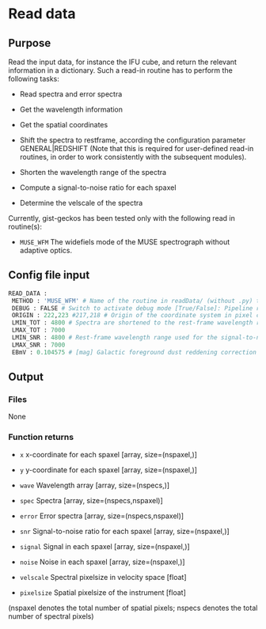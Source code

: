 # Read data 

## Purpose

Read the input data, for instance the IFU cube, and return the relevant information in a dictionary. Such a read-in routine has to perform the following tasks:

- Read spectra and error spectra

- Get the wavelength information

- Get the spatial coordinates

- Shift the spectra to restframe, according the configuration parameter GENERAL|REDSHIFT (Note that this is required for user-defined read-in routines, in order to work consistently with the subsequent modules).

- Shorten the wavelength range of the spectra

- Compute a signal-to-noise ratio for each spaxel

- Determine the velscale of the spectra

Currently, gist-geckos has been tested only with the following read in routine(s):
 - `MUSE_WFM` The widefiels mode of the MUSE spectrograph without adaptive optics.

## Config file input

 ```py
 READ_DATA :
  METHOD : 'MUSE_WFM' # Name of the routine in readData/ (without .py) to be used to read-in the input data.
  DEBUG : FALSE # Switch to activate debug mode [True/False]: Pipeline runs on one, central line of pixels. Keep in mind to clean output directory after running in DEBUG mode!
  ORIGIN : 222,223 #217,218 # Origin of the coordinate system in pixel coordinates: x,y (Indexing starts at 0).
  LMIN_TOT : 4800 # Spectra are shortened to the rest-frame wavelength range defined by LMIN_TOT and LMAX_TOT. Note that this wavelength range should be longer than all other wavelength ranges supplied to the modules [in Angst.]
  LMAX_TOT : 7000
  LMIN_SNR : 4800 # Rest-frame wavelength range used for the signal-to-noise calculation [in Angst.]
  LMAX_SNR : 7000
  EBmV : 0.104575 # [mag] Galactic foreground dust reddening correction for the RA, DEC of the target. Or set to null for no redenning correction.
 ```

## Output

### Files
None

### Function returns 

- `x` x-coordinate for each spaxel [array, size=(nspaxel,)]

- `y` y-coordinate for each spaxel [array, size=(nspaxel,)]

- `wave` Wavelength array [array, size=(nspecs,)]

- `spec` Spectra [array, size=(nspecs,nspaxel)]

- `error` Error spectra [array, size=(nspecs,nspaxel)]

- `snr` Signal-to-noise ratio for each spaxel [array, size=(nspaxel,)]

- `signal` Signal in each spaxel [array, size=(nspaxel,)]

- `noise` Noise in each spaxel [array, size=(nspaxel,)]

- `velscale` Spectral pixelsize in velocity space [float]

- `pixelsize` Spatial pixelsize of the instrument [float]

(nspaxel denotes the total number of spatial pixels; nspecs denotes the total number of spectral pixels)